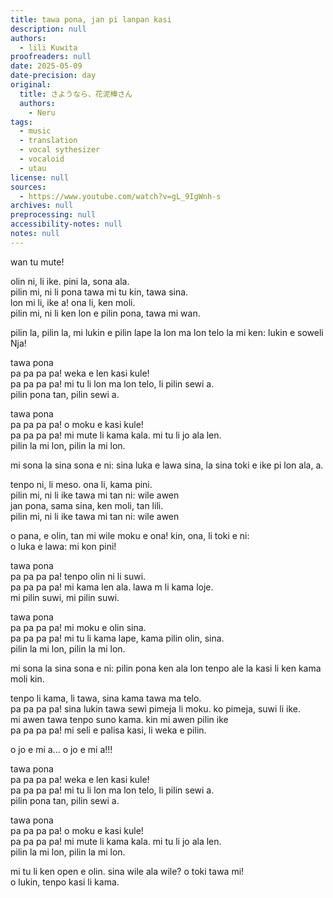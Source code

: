 ```yaml
---
title: tawa pona, jan pi lanpan kasi
description: null
authors:
  - lili Kuwita
proofreaders: null
date: 2025-05-09
date-precision: day
original:
  title: さようなら、花泥棒さん
  authors:
    - Neru
tags:
  - music
  - translation
  - vocal sythesizer
  - vocaloid
  - utau
license: null
sources:
  - https://www.youtube.com/watch?v=gL_9IgWnh-s
archives: null
preprocessing: null
accessibility-notes: null
notes: null
---
```


wan tu mute!

olin ni, li ike. pini la, sona ala.  \
pilin mi, ni li pona tawa mi tu kin, tawa sina.  \
lon mi li, ike a! ona li, ken moli.  \
pilin mi, ni li ken lon e pilin pona, tawa mi wan.

pilin la, pilin la, mi lukin e pilin lape la lon ma lon telo la mi ken: lukin e soweli Nja!

tawa pona  \
pa pa pa pa! weka e len kasi kule!  \
pa pa pa pa! mi tu li lon ma lon telo, li pilin sewi a.  \
pilin pona tan, pilin sewi a.

tawa pona  \
pa pa pa pa! o moku e kasi kule!  \
pa pa pa pa! mi mute li kama kala. mi tu li jo ala len.  \
pilin la mi lon, pilin la mi lon.

mi sona la sina sona e ni: sina luka e lawa sina, la sina toki e ike pi lon ala, a.

tenpo ni, li meso. ona li, kama pini.  \
pilin mi, ni li ike tawa mi tan ni: wile awen  \
jan pona, sama sina, ken moli, tan lili.  \
pilin mi, ni li ike tawa mi tan ni: wile awen

o pana, e olin, tan mi wile moku e ona! kin, ona, li toki e ni:  \
o luka e lawa: mi kon pini!

tawa pona  \
pa pa pa pa! tenpo olin ni li suwi.  \
pa pa pa pa! mi kama len ala. lawa m li kama loje.  \
mi pilin suwi, mi pilin suwi.

tawa pona  \
pa pa pa pa! mi moku e olin sina.  \
pa pa pa pa! mi tu li kama lape, kama pilin olin, sina.  \
pilin la mi lon, pilin la mi lon.

mi sona la sina sona e ni: pilin pona ken ala lon tenpo ale la kasi li ken kama moli kin.

tenpo li kama, li tawa, sina kama tawa ma telo.  \
pa pa pa pa! sina lukin tawa sewi pimeja li moku. ko pimeja, suwi li ike.  \
mi awen tawa tenpo suno kama. kin mi awen pilin ike  \
pa pa pa pa! mi seli e palisa kasi, li weka e pilin.

o jo e mi a... o jo e mi a!!!

tawa pona  \
pa pa pa pa! weka e len kasi kule!  \
pa pa pa pa! mi tu li lon ma lon telo, li pilin sewi a.  \
pilin pona tan, pilin sewi a.

tawa pona  \
pa pa pa pa! o moku e kasi kule!  \
pa pa pa pa! mi mute li kama kala. mi tu li jo ala len.  \
pilin la mi lon, pilin la mi lon.

mi tu li ken open e olin. sina wile ala wile? o toki tawa mi!  \
o lukin, tenpo kasi li kama.
